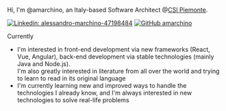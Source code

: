 Hi, I'm @amarchino, an Italy-based Software Architect @[CSI Piemonte](https://www.csipiemonte.it/).

[![Linkedin: alessandro-marchino-47198484](https://img.shields.io/badge/-Alessandro_Marchino-blue?style=flat-square&logo=Linkedin&logoColor=white&link=https://www.linkedin.com/in/alessandro-marchino-47198484/)](https://www.linkedin.com/in/alessandro-marchino-47198484/)
[![GitHub amarchino](https://img.shields.io/github/followers/amarchino?label=follow&style=social)](https://github.com/amarchino)

Currently 
- I'm interested in front-end development via new frameworks (React, Vue, Angular), back-end development via stable technologies (mainly Java and Node.js).\
I'm also greatly interested in literature from all over the world and trying to learn to read in its original language
- I'm currently learning new and improved ways to handle the technologies I already know, and I'm always interested in new technologies to solve real-life problems
